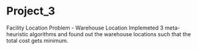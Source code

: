 # Project_3
Facility Location Problem - Warehouse Location
Implemeted 3 meta-heuristic algorithms and found out the warehouse locations such that the total cost gets minimum.
